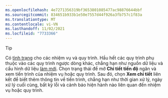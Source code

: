 ```yaml
---
ms.openlocfilehash: 4e7271356319bf3653801085477ac98876644bbf
ms.sourcegitcommit: 834651b933b1e50e7557d44f926a3fb757c1f83a
ms.translationtype: MT
ms.contentlocale: vi-VN
ms.lasthandoff: 11/02/2021
ms.locfileid: "7733366"
---
```

> [!TIP] 
> Có [tình trạng](../audience-insights/system.md#status-definitions) cho các nhiệm vụ và quy trình. Hầu hết các quy trình phụ thuộc vào các quy trình ngược dòng khác, chẳng hạn như nguồn dữ liệu và cấu hình dữ liệu [làm mới](../audience-insights/system.md#refresh-processes). Chọn trạng thái để mở **Chi tiết tiến độ** ngăn và xem tiến trình của nhiệm vụ hoặc quy trình. Sau đó, chọn **Xem chi tiết** liên kết để biết thêm thông tin về tiến trình, chẳng hạn như thời gian xử lý, ngày xử lý cuối cùng, bất kỳ lỗi và cảnh báo hiện hành nào liên quan đến nhiệm vụ hoặc quy trình.
